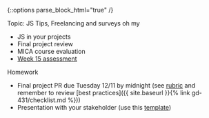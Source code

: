 {::options parse_block_html="true" /}
<section class="accordion-wrapper">

<div class="accordion-title js-trigger-content-toggle">
Topic: JS Tips, Freelancing and surveys oh my
</div>

- JS in your projects
- Final project review
- MICA course evaluation
- [Week 15 assessment](https://goo.gl/forms/fKqyXOuRFEiBJtio1)

<div class="accordion-title js-trigger-content-toggle">
Homework
</div>

- Final project PR due Tuesday 12/11 by midnight (see [rubric](https://docs.google.com/spreadsheets/d/1GtCEtje9Erxfs3quKEUiOVBVL0BPXFDLumgOeGAPt8Y/edit?usp=sharing) and remember to review [best practices]({{ site.baseurl }}{% link gd-431/checklist.md %}))
- Presentation with your stakeholder (use this [template](https://drive.google.com/drive/folders/1X5h8HKxCGxm7xnv8_BngVhSMJ7bpucR_?usp=sharing))

</section>
